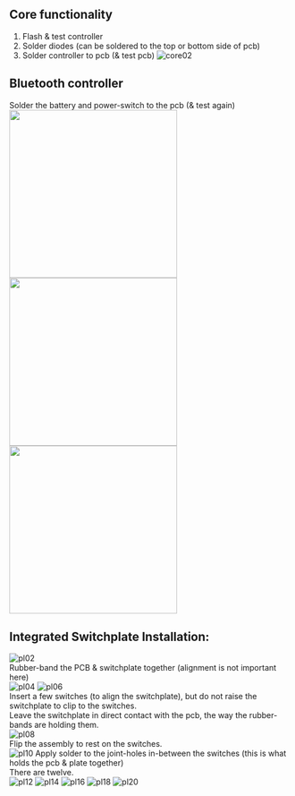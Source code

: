 ## Core functionality
1) Flash & test controller
2) Solder diodes (can be soldered to the top or bottom side of pcb)
3) Solder controller to pcb (& test pcb)
![core02](https://imgur.com/fN2LvJL.jpg)

## Bluetooth controller
Solder the battery and power-switch to the pcb (& test again)  
<img src="https://imgur.com/MSDr13y.jpg" height="300">
<img src="https://imgur.com/EkVAyHR.jpg" height="300">
<img src="https://imgur.com/3BtAsM8.jpg" height="300">

## Integrated Switchplate Installation:
![pl02](https://imgur.com/rf00MOk.jpg)  
Rubber-band the PCB & switchplate together (alignment is not important here)  
![pl04](https://imgur.com/YXEz9BZ.jpg)
![pl06](https://imgur.com/uqOw5hI.jpg)  
Insert a few switches (to align the switchplate), but do not raise the switchplate to clip to the switches.  
Leave the switchplate in direct contact with the pcb, the way the rubber-bands are holding them.  
![pl08](https://imgur.com/7fxtDv0.jpg)  
Flip the assembly to rest on the switches.  
![pl10](https://imgur.com/ioVZ6hr.jpg)
Apply solder to the joint-holes in-between the switches (this is what holds the pcb & plate together)  
There are twelve.  
![pl12]()
![pl14](https://imgur.com/G0qpags.jpg)
![pl16]()
![pl18]()
![pl20]()